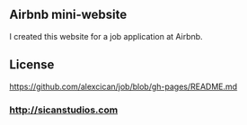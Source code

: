 ## Airbnb mini-website
I created this website for a job application at Airbnb.

## License
https://github.com/alexcican/job/blob/gh-pages/README.md

### http://sicanstudios.com